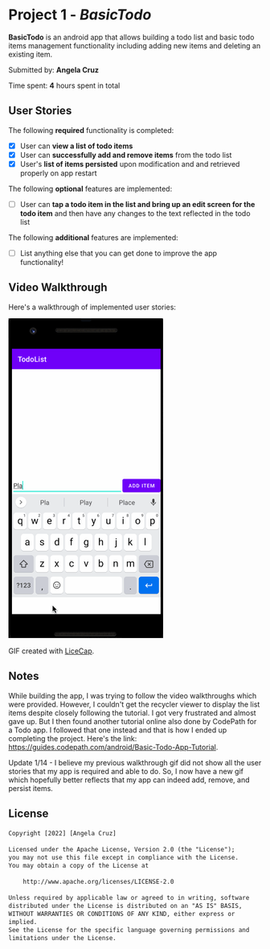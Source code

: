 # Project 1 - *BasicTodo*

**BasicTodo** is an android app that allows building a todo list and basic todo items management functionality including adding new items and deleting an existing item.

Submitted by: **Angela Cruz**

Time spent: **4** hours spent in total

## User Stories

The following **required** functionality is completed:

* [X] User can **view a list of todo items**
* [X] User can **successfully add and remove items** from the todo list
* [X] User's **list of items persisted** upon modification and and retrieved properly on app restart

The following **optional** features are implemented:

* [ ] User can **tap a todo item in the list and bring up an edit screen for the todo item** and then have any changes to the text reflected in the todo list

The following **additional** features are implemented:

* [ ] List anything else that you can get done to improve the app functionality!

## Video Walkthrough

Here's a walkthrough of implemented user stories:

<img src='walkthrough.gif' title='Video Walkthrough' width='' alt='Video Walkthrough' />


GIF created with [LiceCap](http://www.cockos.com/licecap/).

## Notes

While building the app, I was trying to follow the video walkthroughs which 
were provided. However, I couldn't get the recycler viewer to display the 
list items despite closely following the tutorial. I got very frustrated 
and almost gave up. But I then found another tutorial online also done 
by CodePath for a Todo app. I followed that one instead and that is how I ended
up completing the project. Here's the link: https://guides.codepath.com/android/Basic-Todo-App-Tutorial. 

Update 1/14 - I believe my previous walkthrough gif did not show all the user stories that my app is required and able to do. So, I now have a new gif
which hopefully better reflects that my app can indeed add, remove, and persist items.

## License

    Copyright [2022] [Angela Cruz]

    Licensed under the Apache License, Version 2.0 (the "License");
    you may not use this file except in compliance with the License.
    You may obtain a copy of the License at

        http://www.apache.org/licenses/LICENSE-2.0

    Unless required by applicable law or agreed to in writing, software
    distributed under the License is distributed on an "AS IS" BASIS,
    WITHOUT WARRANTIES OR CONDITIONS OF ANY KIND, either express or implied.
    See the License for the specific language governing permissions and
    limitations under the License.
